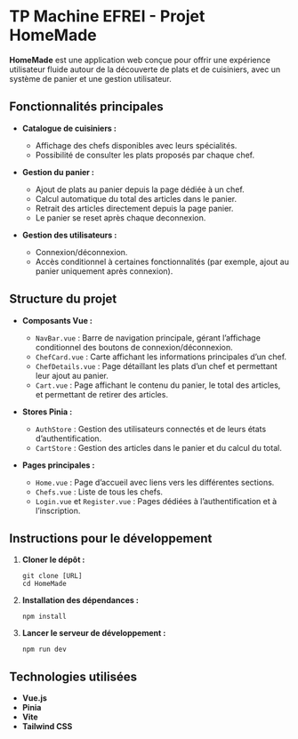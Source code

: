 # TP Machine EFREI - Projet HomeMade

**HomeMade** est une application web conçue pour offrir une expérience utilisateur fluide autour de la découverte de plats et de cuisiniers, avec un système de panier et une gestion utilisateur.

## Fonctionnalités principales

- **Catalogue de cuisiniers :**
  - Affichage des chefs disponibles avec leurs spécialités.
  - Possibilité de consulter les plats proposés par chaque chef.

- **Gestion du panier :**
  - Ajout de plats au panier depuis la page dédiée à un chef.
  - Calcul automatique du total des articles dans le panier.
  - Retrait des articles directement depuis la page panier.
  - Le panier se reset après chaque deconnexion. 

- **Gestion des utilisateurs :**
  - Connexion/déconnexion.
  - Accès conditionnel à certaines fonctionnalités (par exemple, ajout au panier uniquement après connexion).

## Structure du projet

- **Composants Vue :**
  - `NavBar.vue` : Barre de navigation principale, gérant l’affichage conditionnel des boutons de connexion/déconnexion.
  - `ChefCard.vue` : Carte affichant les informations principales d’un chef.
  - `ChefDetails.vue` : Page détaillant les plats d’un chef et permettant leur ajout au panier.
  - `Cart.vue` : Page affichant le contenu du panier, le total des articles, et permettant de retirer des articles.

- **Stores Pinia :**
  - `AuthStore` : Gestion des utilisateurs connectés et de leurs états d’authentification.
  - `CartStore` : Gestion des articles dans le panier et du calcul du total.

- **Pages principales :**
  - `Home.vue` : Page d’accueil avec liens vers les différentes sections.
  - `Chefs.vue` : Liste de tous les chefs.
  - `Login.vue` et `Register.vue` : Pages dédiées à l’authentification et à l’inscription.

## Instructions pour le développement

1. **Cloner le dépôt :**
   ```
   git clone [URL]
   cd HomeMade
   ```

2. **Installation des dépendances :**
   ```
   npm install
   ```

3. **Lancer le serveur de développement :**
   ```
   npm run dev
   ```

## Technologies utilisées

- **Vue.js** 
- **Pinia**
- **Vite** 
- **Tailwind CSS** 


